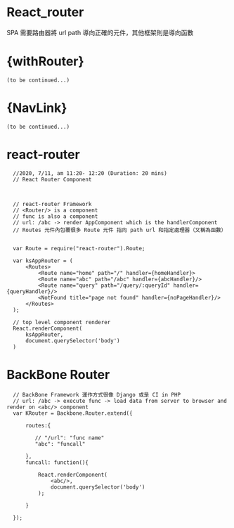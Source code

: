 # React_router
SPA 需要路由器將 url path 導向正確的元件，其他框架則是導向函數

# {withRouter}

    (to be continued...)

# {NavLink}

    (to be continued...)

# react-router

      //2020, 7/11, am 11:20- 12:20 (Duration: 20 mins)
      // React Router Component



      // react-router Framework
      // <Router/> is a component
      // func is also a component
      // url: /abc -> render AppComponent which is the handlerComponent
      // Routes 元件內包覆很多 Route 元件 指向 path url 和指定處理器（又稱為函數）


      var Route = require("react-router").Route;

      var ksAppRouter = (
          <Routes>
              <Route name="home" path="/" handler={homeHandler}>
              <Route name="abc" path="/abc" handler={abcHandler}/>
              <Route name="query" path="/query/:queryId" handler={queryHandler}/>
              <NotFound title="page not found" handler={noPageHandler}/>
          </Routes>
      );

      // top level component renderer
      React.renderComponent(
          ksAppRouter,
          document.querySelector('body')
      )

# BackBone Router

      // BackBone Framework 運作方式很像 Django 或是 CI in PHP
      // url: /abc -> execute func -> load data from server to browser and render on <abc/> component
      var KRouter = Backbone.Router.extend({

          routes:{

             // "/url": "func name"
             "abc": "funcall"

          },
          funcall: function(){

              React.renderComponent(
                  <abc/>,
                  document.querySelector('body')
              );

          }

      });


